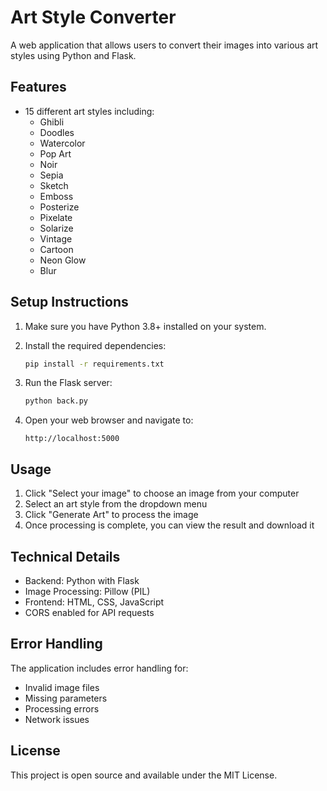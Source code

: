 # Art Style Converter

A web application that allows users to convert their images into various art styles using Python and Flask.

## Features

- 15 different art styles including:
  - Ghibli
  - Doodles
  - Watercolor
  - Pop Art
  - Noir
  - Sepia
  - Sketch
  - Emboss
  - Posterize
  - Pixelate
  - Solarize
  - Vintage
  - Cartoon
  - Neon Glow
  - Blur

## Setup Instructions

1. Make sure you have Python 3.8+ installed on your system.

2. Install the required dependencies:
   ```bash
   pip install -r requirements.txt
   ```

3. Run the Flask server:
   ```bash
   python back.py
   ```

4. Open your web browser and navigate to:
   ```
   http://localhost:5000
   ```

## Usage

1. Click "Select your image" to choose an image from your computer
2. Select an art style from the dropdown menu
3. Click "Generate Art" to process the image
4. Once processing is complete, you can view the result and download it

## Technical Details

- Backend: Python with Flask
- Image Processing: Pillow (PIL)
- Frontend: HTML, CSS, JavaScript
- CORS enabled for API requests

## Error Handling

The application includes error handling for:
- Invalid image files
- Missing parameters
- Processing errors
- Network issues

## License

This project is open source and available under the MIT License. 